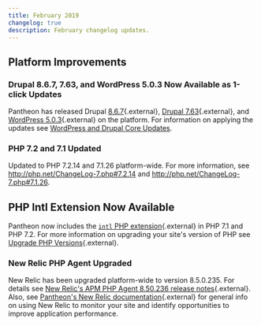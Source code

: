 ```yaml
---
title: February 2019
changelog: true
description: February changelog updates.
---
```


## Platform Improvements
### Drupal 8.6.7, 7.63, and WordPress 5.0.3 Now Available as 1-click Updates
Pantheon has released Drupal [8.6.7](https://www.drupal.org/project/drupal/releases/8.6.7){.external}, [Drupal 7.63](https://www.drupal.org/project/drupal/releases/7.63){.external}, and [WordPress 5.0.3](https://wordpress.org/news/2019/01/wordpress-5-0-3-maintenance-release/){.external} on the platform. For information on applying the updates see [WordPress and Drupal Core Updates](/docs/core-updates/).

### PHP 7.2 and 7.1 Updated
Updated to PHP 7.2.14 and 7.1.26 platform-wide. For more information, see <http://php.net/ChangeLog-7.php#7.2.14> and <http://php.net/ChangeLog-7.php#7.1.26>.

## PHP Intl Extension Now Available 
Pantheon now includes the [`intl` PHP extension](http://php.net/manual/en/book.intl.php){.external} in PHP 7.1 and PHP 7.2. For more information on upgrading your site's version of PHP see [Upgrade PHP Versions](https://pantheon.io/docs/php-versions/){.external}.

### New Relic PHP Agent Upgraded
New Relic has been upgraded platform-wide to version 8.5.0.235. For details see [New Relic's APM PHP Agent 8.50.236 release notes](https://docs.newrelic.com/docs/release-notes/agent-release-notes/php-release-notes/php-agent-850235){.external}. Also, see [Pantheon's New Relic documentation](https://pantheon.io/docs/new-relic/){.external} for general info on using New Relic to monitor your site and identify opportunities to improve application performance.
